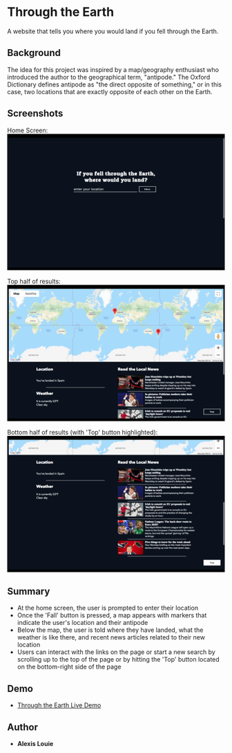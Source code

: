 Through the Earth
=================
A website that tells you where you would land if you fell through the Earth. 

Background
----------
The idea for this project was inspired by a map/geography enthusiast who introduced the author to the geographical term, "antipode." The Oxford Dictionary defines antipode as "the direct opposite of something," or in this case, two locations that are exactly opposite of each other on the Earth. 

Screenshots 
-----------
Home Screen:
![image of home screen](/homescreen.png)

Top half of results: 
![image of map section](/map.png)

Bottom half of results (with 'Top' button highlighted):
![image of bottom half of results page](/bottom.png)

Summary
-------
- At the home screen, the user is prompted to enter their location 
- Once the 'Fall' button is pressed, a map appears with markers that indicate the user's location and their antipode 
- Below the map, the user is told where they have landed, what the weather is like there, and recent news articles related to their new location 
- Users can interact with the links on the page or start a new search by scrolling up to the top of the page or by hitting the 'Top' button located on the bottom-right side of the page

Demo
----
- [Through the Earth Live Demo](https://alouie1020.github.io/through-the-earth/)

Author
------
- **Alexis Louie** 